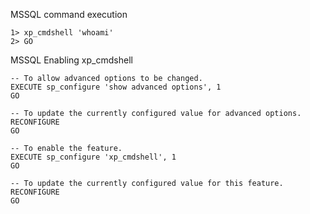 
MSSQL command execution 
```cmd-session
1> xp_cmdshell 'whoami'
2> GO
```

MSSQL Enabling xp_cmdshell
```mssql
-- To allow advanced options to be changed.  
EXECUTE sp_configure 'show advanced options', 1
GO

-- To update the currently configured value for advanced options.  
RECONFIGURE
GO  

-- To enable the feature.  
EXECUTE sp_configure 'xp_cmdshell', 1
GO  

-- To update the currently configured value for this feature.  
RECONFIGURE
GO
```


